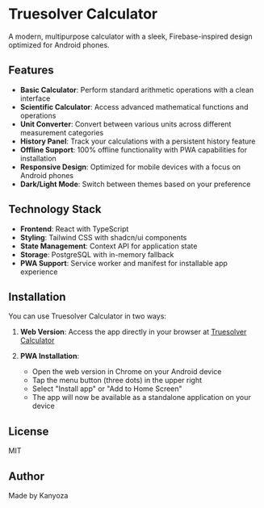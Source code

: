 # Truesolver Calculator

A modern, multipurpose calculator with a sleek, Firebase-inspired design optimized for Android phones.

## Features

- **Basic Calculator**: Perform standard arithmetic operations with a clean interface
- **Scientific Calculator**: Access advanced mathematical functions and operations
- **Unit Converter**: Convert between various units across different measurement categories
- **History Panel**: Track your calculations with a persistent history feature
- **Offline Support**: 100% offline functionality with PWA capabilities for installation
- **Responsive Design**: Optimized for mobile devices with a focus on Android phones
- **Dark/Light Mode**: Switch between themes based on your preference

## Technology Stack

- **Frontend**: React with TypeScript
- **Styling**: Tailwind CSS with shadcn/ui components
- **State Management**: Context API for application state
- **Storage**: PostgreSQL with in-memory fallback
- **PWA Support**: Service worker and manifest for installable app experience

## Installation

You can use Truesolver Calculator in two ways:

1. **Web Version**: Access the app directly in your browser at [Truesolver Calculator](https://truesolver-calculator.replit.app/)

2. **PWA Installation**:
   - Open the web version in Chrome on your Android device
   - Tap the menu button (three dots) in the upper right
   - Select "Install app" or "Add to Home Screen"
   - The app will now be available as a standalone application on your device



## License

MIT

## Author

Made by Kanyoza
